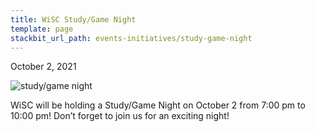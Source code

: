 ```yaml
---
title: WiSC Study/Game Night
template: page
stackbit_url_path: events-initiatives/study-game-night
---
```

October 2, 2021  

![study/game night](//images.ctfassets.net/2582oijtbxyu/2tVRJe0UwowDZP9nQcgOsz/78d88c1173f0b0d585aaca0ec27123e2/Screen_Shot_2022-01-08_at_12.52.34_AM.png)  

WiSC will be holding a Study/Game Night on October 2 from 7:00 pm to 10:00 pm! Don’t forget to join us for an exciting night!